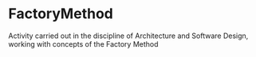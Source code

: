 # FactoryMethod
Activity carried out in the discipline of Architecture and Software Design, working with concepts of the Factory Method
